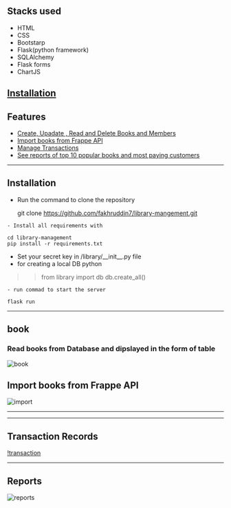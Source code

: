 
## Stacks used

- HTML
- CSS
- Bootstarp
- Flask(python framework)
- SQLAlchemy
- Flask forms 
- ChartJS


## [Installation](#installation)
## Features

- [Create, Upadate , Read and Delete Books and Members](#book)
- [Import books from Frappe API](#Import-books-from-Frappe-API)
- [Manage Transactions](#Transaction-Records)
- [See reports of top 10 popular books and most paying customers](#Reports)

***
## Installation
- Run the command to clone the repository

  git clone https://github.com/fakhruddin7/library-mangement.git
```
- Install all requirements with

cd library-management
pip install -r requirements.txt
```
- Set your secret key in /library/\_\_init\_\_.py file
- for creating a local DB
python
>>from library import db
>>db.create_all()
```
- run commad to start the server

flask run
```
***
## book
### Read books from Database and dipslayed in the form of table
![book](/screenshot/book.PNG)


## Import books from Frappe API
![import](/screenshot/import-book.PNG)
***

***
## Transaction Records
[!transaction](/screenshot/transactions.PNG)

***

## Reports
![reports](/screenshot/report.PNG)
